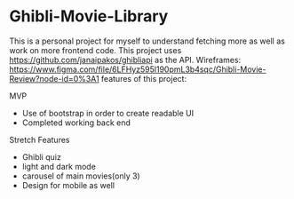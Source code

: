 # Ghibli-Movie-Library
This is a personal project for myself to understand fetching more as well as work on more frontend code. This project uses https://github.com/janaipakos/ghibliapi as the API. 
Wireframes: https://www.figma.com/file/6LFHyz595l190pmL3b4sqc/Ghibli-Movie-Review?node-id=0%3A1
features of this project: 

MVP 
- Use of bootstrap in order to create readable UI 
- Completed working back end 


Stretch Features 
- Ghibli quiz
- light and dark mode 
- carousel of main movies(only 3)
- Design for mobile as well
